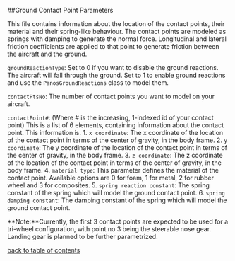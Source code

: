 ##Ground Contact Point Parameters

This file contains information about the location of the contact points, their material and their spring-like behaviour.
The contact points are modeled as springs with damping to generate the normal force. Longitudinal and lateral friction coefficients are applied to that point to generate friction between the aircraft and the ground.

`groundReactionType`: Set to 0 if you want to disable the ground reactions. The aircraft will fall through the ground. Set to 1 to enable ground reactions and use the `PanosGroundReactions` class to model them.

`contactPtsNo`: The number of contact points you want to model on your aircraft.

`contactPoint#`: (Where # is the increasing, 1-indexed id of your contact point) This is a list of 6 elements, containing information about the contact point.
This information is.
    1. `x coordinate`: The x coordinate of the location of the contact point in terms of the center of gravity, in the body frame.
    2. `y coordinate`: The y coordinate of the location of the contact point in terms of the center of gravity, in the body frame.
    3. `z coordinate`: The z coordinate of the location of the contact point in terms of the center of gravity, in the body frame.
    4. `material type`: This parameter defines the material of the contact point. Available options are 0 for foam, 1 for metal, 2 for rubber wheel and 3 for composites.
    5. `spring reaction constant`: The spring constant of the spring which will model the ground contact point.
    6. `spring damping constant`: The damping constant of the spring which will model the ground contact point.

**Note:**Currently, the first 3 contact points are expected to be used for a tri-wheel configuration, with point no 3 being the steerable nose gear. Landing gear is planned to be further parametrized.

[back to table of contents](../../../README.md)
